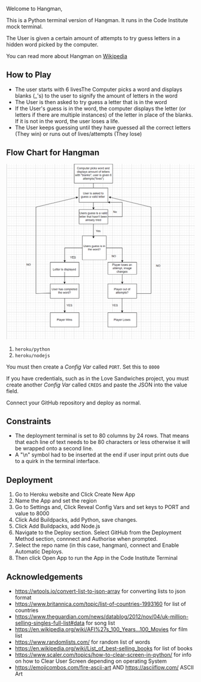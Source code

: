
Welcome to Hangman,

This is a Python terminal version of Hangman. It runs in the Code Institute mock terminal. 

The User is given a certain amount of attempts to try guess letters in a hidden word picked by the computer.

You can read more about Hangman on [Wikipedia](https://en.wikipedia.org/wiki/Hangman_(game))

## How to Play

* The user starts with 6 livesThe Computer picks a word and displays blanks (_'s) to the user to signify the amount of letters in the word
* The User is then asked to try guess a letter that is in the word
* If the User's guess is in the word, the computer displays the letter (or letters if there are multiple instances) of the letter in place of the blanks. If it is not in the word, the user loses a life.
* The User keeps guessing until they have guessed all the correct letters (They win) or runs out of lives/attempts (They lose)

## Flow Chart for Hangman

<img src="Docs/flowchart.png">

1. `heroku/python`
2. `heroku/nodejs`

You must then create a _Config Var_ called `PORT`. Set this to `8000`

If you have credentials, such as in the Love Sandwiches project, you must create another _Config Var_ called `CREDS` and paste the JSON into the value field.

Connect your GitHub repository and deploy as normal.

## Constraints

* The deployment terminal is set to 80 columns by 24 rows. That means that each line of text needs to be 80 characters or less otherwise it will be wrapped onto a second line.
* A "\n" symbol had to be inserted at the end if user input print outs due to a quirk in the terminal interface.

## Deployment

1. Go to Heroku website and Click Create New App
2. Name the App and set the region
3. Go to Settings and, Click Reveal Config Vars and set keys to PORT and value to 8000
4. Click Add Buildpacks, add Python, save changes.
5. Click Add Buildpacks, add Node.js
6. Navigate to the Deploy section. Select GitHub from the Deployment Method section, connnect and Authorise when prompted.
7. Select the repo name (in this case, hangman), connect and Enable Automatic Deploys.
8. Then click Open App to run the App in the Code Institute Terminal

## Acknowledgements 
* https://wtools.io/convert-list-to-json-array for converting lists to json format
* https://www.britannica.com/topic/list-of-countries-1993160 for list of countries
* https://www.theguardian.com/news/datablog/2012/nov/04/uk-million-selling-singles-full-list#data for song list
* https://en.wikipedia.org/wiki/AFI%27s_100_Years...100_Movies for film list
* https://www.randomlists.com/ for random list of words
* https://en.wikipedia.org/wiki/List_of_best-selling_books for list of books
* https://www.scaler.com/topics/how-to-clear-screen-in-python/ for info on how to Clear User Screen depending 
  on operating System 
* https://emojicombos.com/fire-ascii-art AND https://asciiflow.com/ ASCII Art